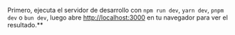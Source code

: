 Primero, ejecuta el servidor de desarrollo con `npm run dev`, `yarn dev`, `pnpm dev` o `bun dev`, luego abre [http://localhost:3000](http://localhost:3000) en tu navegador para ver el resultado.**
